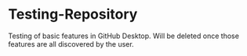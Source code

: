 # Testing-Repository
 Testing of basic features in GitHub Desktop. Will be deleted once those features are all discovered by the user.
